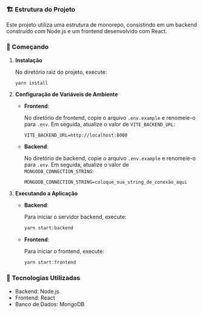 
### 🏗️ Estrutura do Projeto

Este projeto utiliza uma estrutura de monorepo, consistindo em um backend construído com Node.js e um frontend desenvolvido com React.

### 🚀 Começando

1. **Instalação**

   No diretório raiz do projeto, execute:

   ```bash
   yarn install
   ```

2. **Configuração de Variáveis de Ambiente**

   - **Frontend**:

     No diretório de frontend, copie o arquivo `.env.example` e renomeie-o para `.env`. Em seguida, atualize o valor de `VITE_BACKEND_URL`:

     ```env
     VITE_BACKEND_URL=http://localhost:8000
     ```

   - **Backend**:

     No diretório de backend, copie o arquivo `.env.example` e renomeie-o para `.env`. Em seguida, atualize o valor de `MONGODB_CONNECTION_STRING`:

     ```env
     MONGODB_CONNECTION_STRING=coloque_sua_string_de_conexão_aqui
     ```

3. **Executando a Aplicação**

   - **Backend**:

     Para iniciar o servidor backend, execute:

     ```bash
     yarn start:backend
     ```

   - **Frontend**:

     Para iniciar o frontend, execute:

     ```bash
     yarn start:frontend
     ```

### 🔧 Tecnologias Utilizadas

- Backend: Node.js
- Frontend: React
- Banco de Dados: MongoDB
